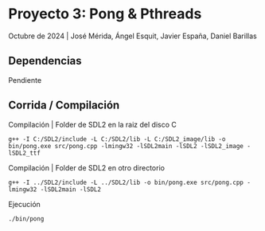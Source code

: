 # Proyecto 3: Pong & Pthreads
Octubre de 2024 | José Mérida, Ángel Esquit, Javier España, Daniel Barillas
## Dependencias
Pendiente

## Corrida / Compilación

Compilación | Folder de SDL2 en la raiz del disco C

```
g++ -I C:/SDL2/include -L C:/SDL2/lib -L C:/SDL2_image/lib -o bin/pong.exe src/pong.cpp -lmingw32 -lSDL2main -lSDL2 -lSDL2_image -lSDL2_ttf
```

Compilación | Folder de SDL2 en otro directorio

```
g++ -I ../SDL2/include -L ../SDL2/lib -o bin/pong.exe src/pong.cpp -lmingw32 -lSDL2main -lSDL2 
```

Ejecución

```
./bin/pong
```